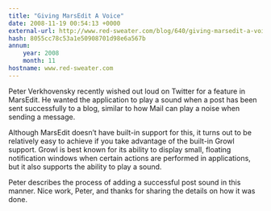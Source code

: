 ```yaml
---
title: "Giving MarsEdit A Voice"
date: 2008-11-19 00:54:13 +0000
external-url: http://www.red-sweater.com/blog/640/giving-marsedit-a-voice
hash: 8055cc78c53a1e50908701d98e6a567b
annum:
    year: 2008
    month: 11
hostname: www.red-sweater.com
---
```


Peter Verkhovensky recently wished out loud on Twitter for a feature in MarsEdit. He wanted the application to play a sound when a post has been sent successfully to a blog, similar to how Mail can play a noise when sending a message.


Although MarsEdit doesn’t have built-in support for this, it turns out to be relatively easy to achieve if you take advantage of the built-in Growl support. Growl is best known for its ability to display small, floating notification windows when certain actions are performed in applications, but it also supports the ability to play a sound.



Peter describes the process of adding a successful post sound in this manner. Nice work, Peter, and thanks for sharing the details on how it was done.

